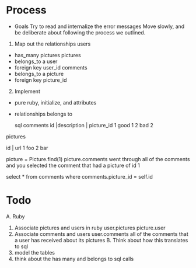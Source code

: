 # Process
- Goals
  Try to read and internalize the error messages
  Move slowly, and be deliberate about following the process we outlined.
1. Map out the relationships
users
  - has_many pictures
pictures
  - belongs_to a user
  - foreign key user_id
comments
  - belongs_to a picture
  - foreign key picture_id
2. Implement
  - pure ruby, initialize, and attributes
  - relationships
    belongs to



    sql
    comments
  id |description | picture_id
  1     good           1
  2     bad            2

  pictures

id | url
1    foo
2     bar


picture = Picture.find(1)
picture.comments
  went through all of the comments
  and you selected the comment that had a picture of id 1

  select * from comments where comments.picture_id = self.id


# Todo
A. Ruby
  1. Associate pictures and users in ruby
    user.pictures
    picture.user
  2. Associate comments and users
    user.comments
      all of the comments that a user has received about its pictures
B. Think about how this translates to sql
  1. model the tables
  2. think about the has many and belongs to sql calls
